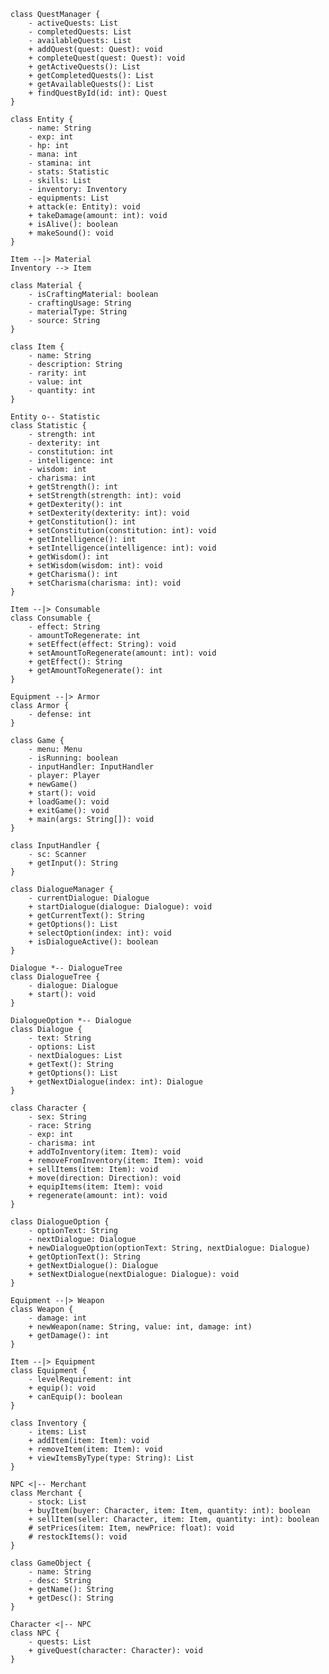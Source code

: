 
    class QuestManager {
        - activeQuests: List
        - completedQuests: List
        - availableQuests: List
        + addQuest(quest: Quest): void
        + completeQuest(quest: Quest): void
        + getActiveQuests(): List
        + getCompletedQuests(): List
        + getAvailableQuests(): List
        + findQuestById(id: int): Quest
    }

    class Entity {
        - name: String
        - exp: int
        - hp: int
        - mana: int
        - stamina: int
        - stats: Statistic
        - skills: List
        - inventory: Inventory
        - equipments: List
        + attack(e: Entity): void
        + takeDamage(amount: int): void
        + isAlive(): boolean
        + makeSound(): void
    }

    Item --|> Material
    Inventory --> Item 

    class Material {
        - isCraftingMaterial: boolean
        - craftingUsage: String
        - materialType: String
        - source: String
    }

    class Item {
        - name: String
        - description: String
        - rarity: int
        - value: int
        - quantity: int  
    }
    
    Entity o-- Statistic
    class Statistic {
        - strength: int
        - dexterity: int
        - constitution: int
        - intelligence: int
        - wisdom: int
        - charisma: int
        + getStrength(): int
        + setStrength(strength: int): void
        + getDexterity(): int
        + setDexterity(dexterity: int): void
        + getConstitution(): int
        + setConstitution(constitution: int): void
        + getIntelligence(): int
        + setIntelligence(intelligence: int): void
        + getWisdom(): int
        + setWisdom(wisdom: int): void
        + getCharisma(): int
        + setCharisma(charisma: int): void
    }

    Item --|> Consumable
    class Consumable {
        - effect: String
        - amountToRegenerate: int
        + setEffect(effect: String): void
        + setAmountToRegenerate(amount: int): void
        + getEffect(): String
        + getAmountToRegenerate(): int
    }

    Equipment --|> Armor
    class Armor {
        - defense: int
    }

    class Game {
        - menu: Menu
        - isRunning: boolean
        - inputHandler: InputHandler
        - player: Player
        + newGame()
        + start(): void
        + loadGame(): void
        + exitGame(): void
        + main(args: String[]): void
    }

    class InputHandler {
        - sc: Scanner
        + getInput(): String
    }

    class DialogueManager {
        - currentDialogue: Dialogue
        + startDialogue(dialogue: Dialogue): void
        + getCurrentText(): String
        + getOptions(): List
        + selectOption(index: int): void
        + isDialogueActive(): boolean
    } 

    Dialogue *-- DialogueTree 
    class DialogueTree {
        - dialogue: Dialogue
        + start(): void
    }

    DialogueOption *-- Dialogue
    class Dialogue {
        - text: String
        - options: List
        - nextDialogues: List
        + getText(): String
        + getOptions(): List
        + getNextDialogue(index: int): Dialogue
    }

    class Character {
        - sex: String
        - race: String
        - exp: int
        - charisma: int
        + addToInventory(item: Item): void
        + removeFromInventory(item: Item): void
        + sellItems(item: Item): void
        + move(direction: Direction): void
        + equipItems(item: Item): void
        + regenerate(amount: int): void
    }

    class DialogueOption {
        - optionText: String
        - nextDialogue: Dialogue
        + newDialogueOption(optionText: String, nextDialogue: Dialogue)
        + getOptionText(): String
        + getNextDialogue(): Dialogue
        + setNextDialogue(nextDialogue: Dialogue): void
    }

    Equipment --|> Weapon
    class Weapon {
        - damage: int
        + newWeapon(name: String, value: int, damage: int)
        + getDamage(): int
    }
    
    Item --|> Equipment
    class Equipment {
        - levelRequirement: int
        + equip(): void
        + canEquip(): boolean
    }

    class Inventory {
        - items: List
        + addItem(item: Item): void
        + removeItem(item: Item): void
        + viewItemsByType(type: String): List
    }

    NPC <|-- Merchant
    class Merchant {
        - stock: List
        + buyItem(buyer: Character, item: Item, quantity: int): boolean
        + sellItem(seller: Character, item: Item, quantity: int): boolean
        # setPrices(item: Item, newPrice: float): void
        # restockItems(): void
    }
    
    class GameObject {
        - name: String
        - desc: String
        + getName(): String
        + getDesc(): String
    }
    
    Character <|-- NPC
    class NPC {
        - quests: List
        + giveQuest(character: Character): void
    }
